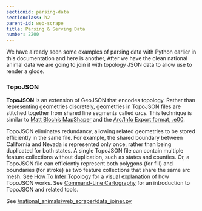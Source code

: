 ```yaml
---
sectionid: parsing-data
sectionclass: h2
parent-id: web-scrape
title: Parsing & Serving Data
number: 2200
---
```


We have already seen some examples of parsing data with Python earlier in this documentation and here is another, After we have the clean national animal data we are going to join it with topology JSON data to allow use to render a glode.

### TopoJSON

**TopoJSON** is an extension of GeoJSON that encodes topology. Rather than representing geometries discretely, geometries in TopoJSON files are stitched together from shared line segments called _arcs_. This technique is similar to [Matt Bloch’s MapShaper](http://www.cartogis.org/docs/proceedings/2006/bloch_harrower.pdf) and the [Arc/Info Export format, .e00](https://web.archive.org/web/20140721114041/http://indiemaps.com:80/blog/2009/02/e00parser-an-actionscript-3-parser-for-the-arcinfo-export-topological-gis-format/).

TopoJSON eliminates redundancy, allowing related geometries to be stored efficiently in the same file. For example, the shared boundary between California and Nevada is represented only once, rather than being duplicated for both states. A single TopoJSON file can contain multiple feature collections without duplication, such as states and counties. Or, a TopoJSON file can efficiently represent both polygons (for fill) and boundaries (for stroke) as two feature collections that share the same arc mesh. See [How To Infer Topology](https://bost.ocks.org/mike/topology/) for a visual explanation of how TopoJSON works. See [Command-Line Cartography](https://medium.com/@mbostock/command-line-cartography-part-1-897aa8f8ca2c) for an introduction to TopoJSON and related tools.

See [/national_animals/web_scraper/data_joiner.py](https://github.com/harps116/national-animals/blob/master/web_scraper/data_joiner.py)
